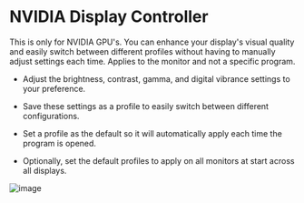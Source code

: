 
# NVIDIA Display Controller

This is only for NVIDIA GPU's. You can enhance your display's visual quality and easily switch between different profiles without having to manually adjust settings each time. Applies to the monitor and not a specific program.

* Adjust the brightness, contrast, gamma, and digital vibrance settings to your preference.

* Save these settings as a profile to easily switch between different configurations.

* Set a profile as the default so it will automatically apply each time the program is opened.

* Optionally, set the default profiles to apply on all monitors at start across all displays.

![image](https://github.com/therealmariolaurianti/NvidiaDisplayController/assets/25336894/c20a6c1a-1cf8-43a6-a15d-16f12f4fb140)

